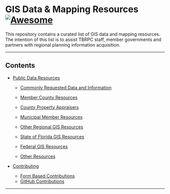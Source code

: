 # GIS Data & Mapping Resources [![Awesome](https://awesome.re/badge.svg)](https://github.com/sindresorhus/awesome) <!-- omit in toc -->

This repository contains a curated list of GIS data and mapping resources. The intention of this list is to assist TBRPC staff, member governments and partners with regional planning information acquisition.

---
<!--lint disable awesome-toc-->
## Contents
- [Public Data Resources](#public-data-resources)
  - [Commonly Requested Data and Information](#commonly-requested-data-and-information)

  - [Member County Resources](#member-county-resources)

  - [County Property Appraisers](#county-property-apprasiers)

  - [Municipal Member Resources](#municipal-member-resources)

  - [Other Regional GIS Resources](#other-regional-gis-resources)

  - [State of Florida GIS Resources](#state-of-florida-gis-resources)

  - [Federal GIS Resources](#federal-gis-resources)

  - [Other Resources](#other-resources)

- [Contributing](#contributing)
  - [Form Based Contributions](#form-based-contributions)
  - [GitHub Contributions](#github-contributions)

---
